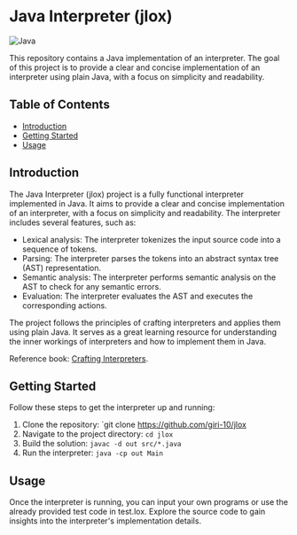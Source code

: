# Java Interpreter (jlox)

![Java](https://img.shields.io/badge/Java-8-blue)

This repository contains a Java implementation of an interpreter. The goal of this project is to provide a clear and concise implementation of an interpreter using plain Java, with a focus on simplicity and readability.

## Table of Contents
- [Introduction](#introduction)
- [Getting Started](#getting-started)
- [Usage](#usage)

## Introduction
The Java Interpreter (jlox) project is a fully functional interpreter implemented in Java. It aims to provide a clear and concise implementation of an interpreter, with a focus on simplicity and readability. The interpreter includes several features, such as:

- Lexical analysis: The interpreter tokenizes the input source code into a sequence of tokens.
- Parsing: The interpreter parses the tokens into an abstract syntax tree (AST) representation.
- Semantic analysis: The interpreter performs semantic analysis on the AST to check for any semantic errors.
- Evaluation: The interpreter evaluates the AST and executes the corresponding actions.

The project follows the principles of crafting interpreters and applies them using plain Java. It serves as a great learning resource for understanding the inner workings of interpreters and how to implement them in Java.

Reference book: [Crafting Interpreters](https://craftinginterpreters.com/).

## Getting Started
Follow these steps to get the interpreter up and running:

1. Clone the repository: `git clone https://github.com/giri-10/jlox
2. Navigate to the project directory: `cd jlox`
3. Build the solution: `javac -d out src/*.java`
4. Run the interpreter: `java -cp out Main`

## Usage
Once the interpreter is running, you can input your own programs or use the already provided test code in test.lox. Explore the source code to gain insights into the interpreter's implementation details.


